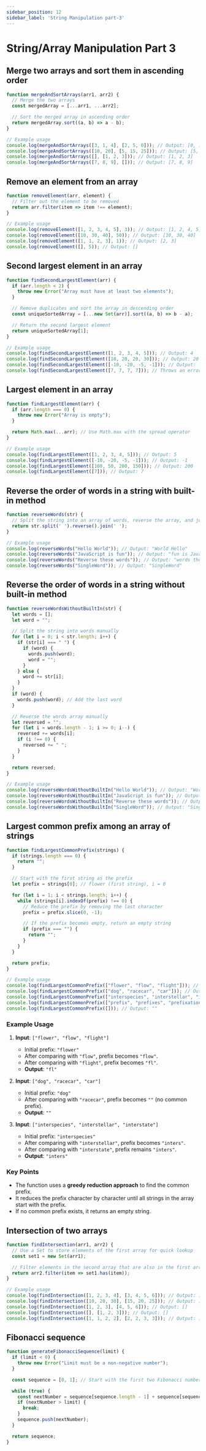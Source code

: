 ```yaml
---
sidebar_position: 12
sidebar_label: 'String Manipulation part-3'
---
```


# String/Array Manipulation Part 3

## Merge two arrays and sort them in ascending order

```js
function mergeAndSortArrays(arr1, arr2) {
  // Merge the two arrays
  const mergedArray = [...arr1, ...arr2];

  // Sort the merged array in ascending order
  return mergedArray.sort((a, b) => a - b);
}

// Example usage
console.log(mergeAndSortArrays([3, 1, 4], [2, 5, 0])); // Output: [0, 1, 2, 3, 4, 5]
console.log(mergeAndSortArrays([10, 20], [5, 15, 25])); // Output: [5, 10, 15, 20, 25]
console.log(mergeAndSortArrays([], [1, 2, 3])); // Output: [1, 2, 3]
console.log(mergeAndSortArrays([7, 8, 9], [])); // Output: [7, 8, 9]
```

## Remove an element from an array

```js
function removeElement(arr, element) {
  // Filter out the element to be removed
  return arr.filter(item => item !== element);
}

// Example usage
console.log(removeElement([1, 2, 3, 4, 5], 3)); // Output: [1, 2, 4, 5]
console.log(removeElement([10, 30, 40], 50)); // Output: [10, 30, 40]
console.log(removeElement([1, 1, 2, 3], 1)); // Output: [2, 3]
console.log(removeElement([], 5)); // Output: []
```

## Second largest element in an array

```js
function findSecondLargestElement(arr) {
  if (arr.length < 2) {
    throw new Error("Array must have at least two elements");
  }

  // Remove duplicates and sort the array in descending order
  const uniqueSortedArray = [...new Set(arr)].sort((a, b) => b - a);

  // Return the second largest element
  return uniqueSortedArray[1];
}

// Example usage
console.log(findSecondLargestElement([1, 2, 3, 4, 5])); // Output: 4
console.log(findSecondLargestElement([10, 20, 20, 30])); // Output: 20
console.log(findSecondLargestElement([-10, -20, -5, -1])); // Output: -5
console.log(findSecondLargestElement([7, 7, 7, 7])); // Throws an error
```

## Largest element in an array

```js
function findLargestElement(arr) {
  if (arr.length === 0) {
    throw new Error("Array is empty");
  }

  return Math.max(...arr); // Use Math.max with the spread operator
}

// Example usage
console.log(findLargestElement([1, 2, 3, 4, 5])); // Output: 5
console.log(findLargestElement([-10, -20, -5, -1])); // Output: -1
console.log(findLargestElement([100, 50, 200, 150])); // Output: 200
console.log(findLargestElement([7])); // Output: 7
```

## Reverse the order of words in a string with built-in method

```js
function reverseWords(str) {
  // Split the string into an array of words, reverse the array, and join it back into a string
  return str.split(' ').reverse().join(' ');
}

// Example usage
console.log(reverseWords("Hello World")); // Output: "World Hello"
console.log(reverseWords("JavaScript is fun")); // Output: "fun is JavaScript"
console.log(reverseWords("Reverse these words")); // Output: "words these Reverse"
console.log(reverseWords("SingleWord")); // Output: "SingleWord"
```

## Reverse the order of words in a string without built-in method

```js
function reverseWordsWithoutBuiltIn(str) {
  let words = [];
  let word = "";

  // Split the string into words manually
  for (let i = 0; i < str.length; i++) {
    if (str[i] === " ") {
      if (word) {
        words.push(word);
        word = "";
      }
    } else {
      word += str[i];
    }
  }
  if (word) {
    words.push(word); // Add the last word
  }

  // Reverse the words array manually
  let reversed = "";
  for (let i = words.length - 1; i >= 0; i--) {
    reversed += words[i];
    if (i !== 0) {
      reversed += " ";
    }
  }

  return reversed;
}

// Example usage
console.log(reverseWordsWithoutBuiltIn("Hello World")); // Output: "World Hello"
console.log(reverseWordsWithoutBuiltIn("JavaScript is fun")); // Output: "fun is JavaScript"
console.log(reverseWordsWithoutBuiltIn("Reverse these words")); // Output: "words these Reverse"
console.log(reverseWordsWithoutBuiltIn("SingleWord")); // Output: "SingleWord"
```

## Largest common prefix among an array of strings

```js
function findLargestCommonPrefix(strings) {
  if (strings.length === 0) {
    return "";
  }

  // Start with the first string as the prefix
  let prefix = strings[0]; // flower (first string), i = 0

  for (let i = 1; i < strings.length; i++) {
    while (strings[i].indexOf(prefix) !== 0) {
      // Reduce the prefix by removing the last character
      prefix = prefix.slice(0, -1);

      // If the prefix becomes empty, return an empty string
      if (prefix === "") {
        return "";
      }
    }
  }

  return prefix;
}

// Example usage
console.log(findLargestCommonPrefix(["flower", "flow", "flight"])); // Output: "fl"
console.log(findLargestCommonPrefix(["dog", "racecar", "car"])); // Output: ""
console.log(findLargestCommonPrefix(["interspecies", "interstellar", "interstate"])); // Output: "inters"
console.log(findLargestCommonPrefix(["prefix", "prefixes", "prefixation"])); // Output: "prefix"
console.log(findLargestCommonPrefix([])); // Output: ""
```

### Example Usage

1. **Input**: `["flower", "flow", "flight"]`
   - Initial prefix: `"flower"`
   - After comparing with `"flow"`, prefix becomes `"flow"`.
   - After comparing with `"flight"`, prefix becomes `"fl"`.
   - **Output**: `"fl"`

2. **Input**: `["dog", "racecar", "car"]`
   - Initial prefix: `"dog"`
   - After comparing with `"racecar"`, prefix becomes `""` (no common prefix).
   - **Output**: `""`

3. **Input**: `["interspecies", "interstellar", "interstate"]`
   - Initial prefix: `"interspecies"`
   - After comparing with `"interstellar"`, prefix becomes `"inters"`.
   - After comparing with `"interstate"`, prefix remains `"inters"`.
   - **Output**: `"inters"`

### Key Points
- The function uses a **greedy reduction approach** to find the common prefix.
- It reduces the prefix character by character until all strings in the array start with the prefix.
- If no common prefix exists, it returns an empty string.

## Intersection of two arrays

```js
function findIntersection(arr1, arr2) {
  // Use a Set to store elements of the first array for quick lookup
  const set1 = new Set(arr1);

  // Filter elements in the second array that are also in the first array
  return arr2.filter(item => set1.has(item));
}

// Example usage
console.log(findIntersection([1, 2, 3, 4], [3, 4, 5, 6])); // Output: [3, 4]
console.log(findIntersection([10, 20, 30], [15, 20, 25])); // Output: [20]
console.log(findIntersection([1, 2, 3], [4, 5, 6])); // Output: []
console.log(findIntersection([], [1, 2, 3])); // Output: []
console.log(findIntersection([1, 1, 2, 2], [2, 2, 3, 3])); // Output: [2, 2]
```

## Fibonacci sequence

```js
function generateFibonacciSequence(limit) {
  if (limit < 0) {
    throw new Error("Limit must be a non-negative number");
  }

  const sequence = [0, 1]; // Start with the first two Fibonacci numbers

  while (true) {
    const nextNumber = sequence[sequence.length - 1] + sequence[sequence.length - 2];
    if (nextNumber > limit) {
      break;
    }
    sequence.push(nextNumber);
  }

  return sequence;
}
```

